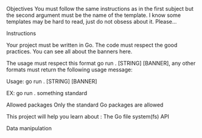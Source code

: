 Objectives
You must follow the same instructions as in the first subject but the second argument must be the name of the template. I know some templates may be hard to read, just do not obsess about it. Please...


Instructions

Your project must be written in Go.
The code must respect the good practices.
You can see all about the banners here.

The usage must respect this format go run . [STRING] [BANNER], any other formats must return the following usage message:

Usage: go run . [STRING] [BANNER]

EX: go run . something standard


Allowed packages
Only the standard Go packages are allowed


This project will help you learn about :
The Go file system(fs) API

Data manipulation
